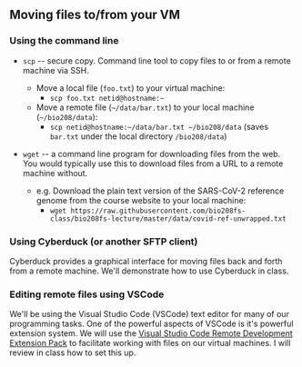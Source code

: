 
## Moving files to/from your VM


### Using the command line

* `scp` -- secure copy.  Command line tool to copy files to or from a remote machine via SSH.
  * Move a local file (`foo.txt`) to your virtual machine: 
    - `scp foo.txt netid@hostname:~`
  * Move a remote file (`~/data/bar.txt`) to your local machine (`~/bio208/data`):
    - `scp netid@hostname:~/data/bar.txt ~/bio208/data` (saves `bar.txt` under the local directory `/bio208/data`)

* `wget` -- a command line program for downloading files from the web. You would typically use this to download files from a URL to a remote machine without.
    * e.g. Download the plain text version of the SARS-CoV-2 reference genome from the course website to your local machine:
       - `wget https://raw.githubusercontent.com/bio208fs-class/bio208fs-lecture/master/data/covid-ref-unwrapped.txt`  


### Using Cyberduck (or another SFTP client)

Cyberduck provides a graphical interface for moving files back and forth from a remote machine.  We'll demonstrate how to use Cyberduck in class.


### Editing remote files using VSCode

We'll be using the Visual Studio Code (VSCode) text editor for many of our programming tasks.  One of the powerful aspects of VSCode is it's powerful extension system. We will use the [Visual Studio Code Remote Development Extension Pack](https://marketplace.visualstudio.com/items?itemName=ms-vscode-remote.vscode-remote-extensionpack) to facilitate working with files on our virtual machines. I will review in class how to set this up.